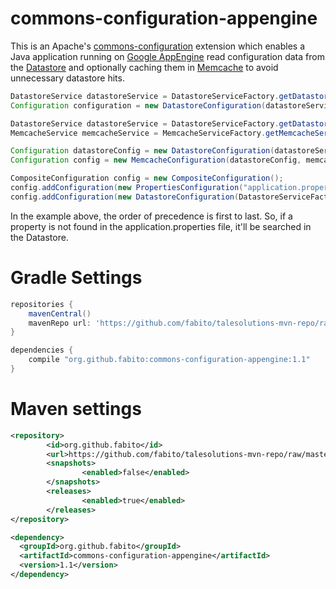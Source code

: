 commons-configuration-appengine
===============================

This is an Apache's [commons-configuration](http://commons.apache.org/proper/commons-configuration/index.html) 
extension which enables a Java application running on [Google AppEngine](https://developers.google.com/appengine/) read configuration data from the [Datastore](https://developers.google.com/appengine/docs/java/datastore/) 
and optionally caching them in [Memcache](https://developers.google.com/appengine/docs/java/memcache/) to avoid unnecessary datastore hits.

```java
DatastoreService datastoreService = DatastoreServiceFactory.getDatastoreService();
Configuration configuration = new DatastoreConfiguration(datastoreService);

```

```java
DatastoreService datastoreService = DatastoreServiceFactory.getDatastoreService();
MemcacheService memcacheService = MemcacheServiceFactory.getMemcacheService();

Configuration datastoreConfig = new DatastoreConfiguration(datastoreService);
Configuration config = new MemcacheConfiguration(datastoreConfig, memcacheService);

```


```java
CompositeConfiguration config = new CompositeConfiguration();
config.addConfiguration(new PropertiesConfiguration("application.properties"));
config.addConfiguration(new DatastoreConfiguration(DatastoreServiceFactory.getDatastoreService()));
```
In the example above, the order of precedence is first to last.
So, if a property is not found in the application.properties file, it'll be searched in the Datastore.


Gradle Settings
===============
```groovy
repositories {
    mavenCentral()
    mavenRepo url: 'https://github.com/fabito/talesolutions-mvn-repo/raw/master/releases'
}
```
```groovy
dependencies {
    compile "org.github.fabito:commons-configuration-appengine:1.1"
}
```

Maven settings
==============

```xml
<repository>
        <id>org.github.fabito</id>
        <url>https://github.com/fabito/talesolutions-mvn-repo/raw/master/releases</url>
        <snapshots>
                <enabled>false</enabled>
        </snapshots>
        <releases>
                <enabled>true</enabled>
        </releases>
</repository>
```

```xml
<dependency>
  <groupId>org.github.fabito</groupId>
  <artifactId>commons-configuration-appengine</artifactId>
  <version>1.1</version>
</dependency>
```




